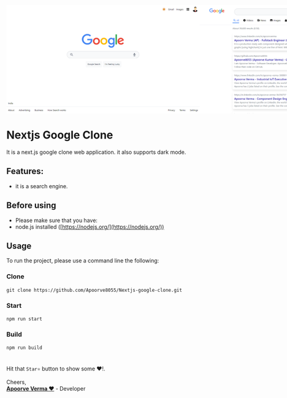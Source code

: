 <div style="display:flex;">

<img src="https://github.com/Apoorve8055/Nextjs-google-clone/raw/main/Screenshot/1.png"/>

<img src="https://github.com/Apoorve8055/Nextjs-google-clone/raw/main/Screenshot/2.png"/>

<img src="https://github.com/Apoorve8055/Nextjs-google-clone/raw/main/Screenshot/3.png"/>

</div>



# Nextjs Google Clone

It is a next.js google clone web application. it also supports dark mode.
 
## Features:

* it is a search engine.
 ## Before using

-   Please make sure that you have:
-   node.js installed ([https://nodejs.org/](https://nodejs.org/))
## Usage

To run the project, please use a command line the following:

### Clone

```
git clone https://github.com/Apoorve8055/Nextjs-google-clone.git
```
### Start

```
npm run start
```

### Build
```
npm run build
```
#
Hit that  `Star⭐`  button to show some ❤️!.   

Cheers,  
<a href="https://apoorveverma.com">**Apoorve Verma ❤️**</a> - Developer



